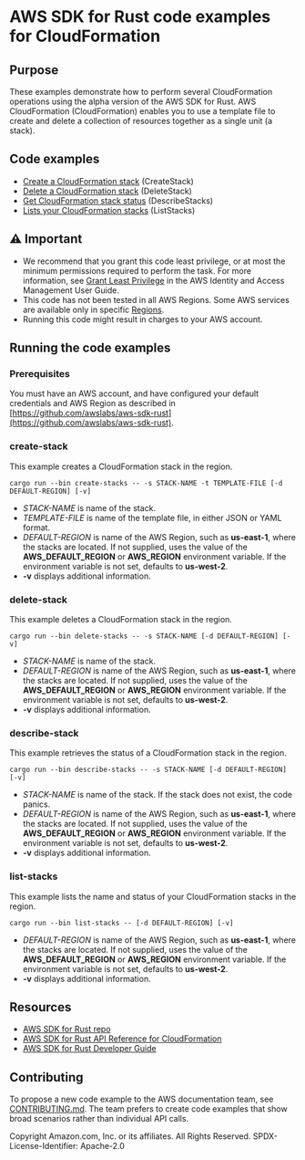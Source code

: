 # AWS SDK for Rust code examples for CloudFormation

## Purpose

These examples demonstrate how to perform several CloudFormation operations using the alpha version of the AWS SDK for Rust.
AWS CloudFormation (CloudFormation) enables you to use a template file to create and delete a collection of resources together as a single unit (a stack).

## Code examples

- [Create a CloudFormation stack](src/bin/create-stack.rs) (CreateStack)
- [Delete a CloudFormation stack](src/bin/delete-stack.rs) (DeleteStack)
- [Get CloudFormation stack status](src/bin/describe-stack.rs) (DescribeStacks)
- [Lists your CloudFormation stacks](src/bin/list-stacks.rs) (ListStacks)

## ⚠ Important

- We recommend that you grant this code least privilege, 
  or at most the minimum permissions required to perform the task.
  For more information, see
  [Grant Least Privilege](https://docs.aws.amazon.com/IAM/latest/UserGuide/best-practices.html#grant-least-privilege)
  in the AWS Identity and Access Management User Guide.
- This code has not been tested in all AWS Regions.
  Some AWS services are available only in specific
  [Regions](https://aws.amazon.com/about-aws/global-infrastructure/regional-product-services).
- Running this code might result in charges to your AWS account.

## Running the code examples

### Prerequisites

You must have an AWS account, and have configured your default credentials and AWS Region as described in [https://github.com/awslabs/aws-sdk-rust](https://github.com/awslabs/aws-sdk-rust).

### create-stack

This example creates a CloudFormation stack in the region.

`cargo run --bin create-stacks -- -s STACK-NAME -t TEMPLATE-FILE [-d DEFAULT-REGION] [-v]`

- _STACK-NAME_ is name of the stack.
- _TEMPLATE-FILE_ is name of the template file, in either JSON or YAML format.
- _DEFAULT-REGION_ is name of the AWS Region, such as __us-east-1__, where the stacks are located.
  If not supplied, uses the value of the __AWS_DEFAULT_REGION__ or __AWS_REGION__ environment variable.
  If the environment variable is not set, defaults to __us-west-2__.
- __-v__ displays additional information.

### delete-stack

This example deletes a CloudFormation stack in the region.

`cargo run --bin delete-stacks -- -s STACK-NAME [-d DEFAULT-REGION] [-v]`

- _STACK-NAME_ is name of the stack.
- _DEFAULT-REGION_ is name of the AWS Region, such as __us-east-1__, where the stacks are located.
  If not supplied, uses the value of the __AWS_DEFAULT_REGION__ or __AWS_REGION__ environment variable.
  If the environment variable is not set, defaults to __us-west-2__.
- __-v__ displays additional information.

### describe-stack

This example retrieves the status of a CloudFormation stack in the region.

`cargo run --bin describe-stacks -- -s STACK-NAME [-d DEFAULT-REGION] [-v]`

- _STACK-NAME_ is name of the stack.
  If the stack does not exist, the code panics.
- _DEFAULT-REGION_ is name of the AWS Region, such as __us-east-1__, where the stacks are located.
  If not supplied, uses the value of the __AWS_DEFAULT_REGION__ or __AWS_REGION__ environment variable.
  If the environment variable is not set, defaults to __us-west-2__.
- __-v__ displays additional information.

### list-stacks

This example lists the name and status of your CloudFormation stacks in the region.

`cargo run --bin list-stacks -- [-d DEFAULT-REGION] [-v]`

- _DEFAULT-REGION_ is name of the AWS Region, such as __us-east-1__, where the stacks are located.
  If not supplied, uses the value of the __AWS_DEFAULT_REGION__ or __AWS_REGION__ environment variable.
  If the environment variable is not set, defaults to __us-west-2__.
- __-v__ displays additional information.

## Resources

- [AWS SDK for Rust repo](https://github.com/awslabs/aws-sdk-rust)
- [AWS SDK for Rust API Reference for CloudFormation](https://docs.rs/aws-sdk-cloudformation)
- [AWS SDK for Rust Developer Guide](https://docs.aws.amazon.com/sdk-for-rust/latest/dg)

## Contributing

To propose a new code example to the AWS documentation team, 
see [CONTRIBUTING.md](https://github.com/awsdocs/aws-doc-sdk-examples/blob/master/CONTRIBUTING.md). 
The team prefers to create code examples that show broad scenarios rather than individual API calls.

Copyright Amazon.com, Inc. or its affiliates. All Rights Reserved. SPDX-License-Identifier: Apache-2.0
